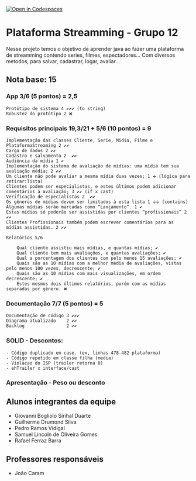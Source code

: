 [![Open in Codespaces](https://classroom.github.com/assets/launch-codespace-7f7980b617ed060a017424585567c406b6ee15c891e84e1186181d67ecf80aa0.svg)](https://classroom.github.com/open-in-codespaces?assignment_repo_id=10825584)
# Plataforma Streamming - Grupo 12
Nesse projeto temos o objetivo de aprender java ao fazer uma plataforma de streamming contendo series, filmes, espectadores... Com diversos metodos, para salvar, cadastrar, logar, avaliar...

## Nota base: 15

### App 3/6 (5 pontos) = 2,5
	Protótipo de sistema 4 ✔✔✔ (to string)
	Robustez do protótipo 2 ❌
	
### Requisitos principais 19,3/21 + 5/6 (10 pontos) = 9
	Implementação das classes Cliente, Serie, Midia, Filme e PlataformaStreaming 2 ✔✔
	Carga de dados 2 ✔✔
	Cadastro e salvamento 2  ✔✔
	Audiência da mídia 1 ✔
	Implementação do sistema de avaliação de mídias: uma mídia tem sua avaliação média; 2 ✔✔
	Um cliente não pode avaliar a mesma mídia duas vezes; 1 ➗ (lógica para retirar:lista)
	Clientes podem ser especialistas, e estes últimos podem adicionar comentários à avaliação; 3 ✔✔ (if x cast)
	Verificação de especialistas 2  ✔✔
	Os gêneros de mídias devem ser limitados à esta lista 1 ➗➗ (contains)
	Algumas mídias serão marcadas como “Lançamento”. 1 ✔
	Estas mídias só poderão ser assistidas por clientes “profissionais” 2 ✔✔
	Clientes Profissionais também podem escrever comentários para as mídias assistidas. 2 ✔✔
	
	Relatórios 5/6 
	
		Qual cliente assistiu mais mídias, e quantas mídias; ✔
		Qual cliente tem mais avaliações, e quantas avaliações; ✔ 
		Qual a porcentagem dos clientes com pelo menos 15 avaliações; ✔
		Quais são as 10 mídias com a melhor média de avaliações, vistas pelo menos 100 vezes, decrescente; ✔
		Quais são as 10 mídias com mais visualizações, em ordem decrescente; ✔
		Estes mesmos dois últimos relatórios, porém com as mídias separadas por gênero. ❌
	
### Documentação 7/7 (5 pontos) = 5
	Documentação de código 3 ✔✔✔
	Diagrama atualizado    2 ✔✔
	Backlog 			   2 ✔✔
	
### SOLID - Descontos: 
	- Código duplicado em case. (ex, linhas 478-482 plataforma)
	- Código repetido em classe filha (media)
	- Violacao do ISP (trailer retorna 0)
	- ehTrailer x interface/cast
	
### Apresentação - Peso ou desconto

	
## Alunos integrantes da equipe

* Giovanni Bogliolo Sirihal Duarte
* Guilherme Drumond Silva
* Pedro Ramos Vidigal
* Samuel Lincoln de Oliveira Gomes
* Rafael Ferraz Barra

## Professores responsáveis

* João Caram
  

